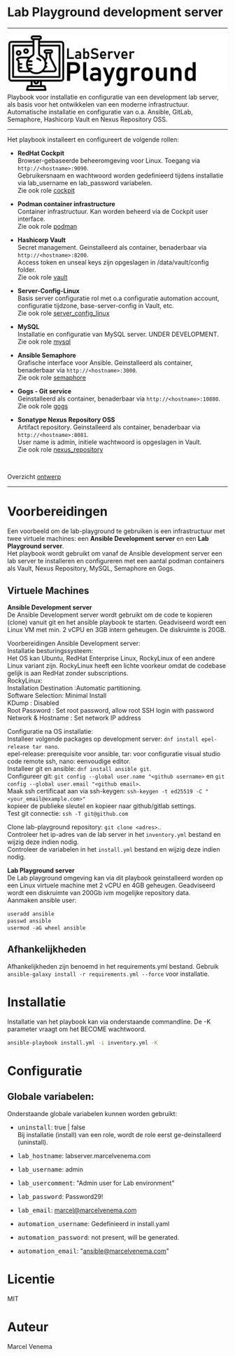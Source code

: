 # Lab Playground development server

***

<img src="media/banner_lab.png" align="left"/>
Playbook voor installatie en configuratie van een development lab server, als basis voor het ontwikkelen van een moderne infrastructuur. Automatische installatie en configuratie van o.a. Ansible, GitLab, Semaphore, Hashicorp Vault en Nexus Repository OSS.

***


Het playbook installeert en configureert de volgende rollen:

- **RedHat Cockpit**<br/>
  Browser-gebaseerde beheeromgeving voor Linux. Toegang via `http://<hostname>:9090`.<br/>
  Gebruikersnaam en wachtwoord worden gedefinieerd tijdens installatie via lab_username en lab_password variabelen.<br/>
  Zie ook role [cockpit](roles/cockpit/README.md)<br/>

- **Podman container infrastructure**<br/>
  Container infrastructuur. Kan worden beheerd via de Cockpit user interface.<br/>
  Zie ook role [podman](roles/podman/README.md)<br/>

- **Hashicorp Vault**<br/>
  Secret management. Geinstalleerd als container, benaderbaar via `http://<hostname>:8200`.<br/>
  Access token en unseal keys zijn opgeslagen in /data/vault/config folder.<br/>
  Zie ook role [vault](roles/vault/README.md)<br/>

- **Server-Config-Linux**<br/>
  Basis server configuratie rol met o.a configuratie automation account, configuratie tijdzone, base-server-config in Vault, etc.<br/>
  Zie ook role [server_config_linux](roles/server_config_linux/README.md)<br/>

- **MySQL**<br/>
  Installatie en configuratie van MySQL server. UNDER DEVELOPMENT.<br/>
  Zie ook role [mysql](roles/mysql/README.md)<br/>

- **Ansible Semaphore**<br/>
  Grafische interface voor Ansible. Geinstalleerd als container, benaderbaar via `http://<hostname>:3000`.<br/>
  Zie ook role [semaphore](roles/semaphore/README.md)<br/>

- **Gogs - Git service**<br/>
  Geinstalleerd als container, benaderbaar via `http://<hostname>:10880`.<br/>
  Zie ook role [gogs](roles/gogs/README.md)<br/>

- **Sonatype Nexus Repository OSS**<br/>
  Artifact repository. Geinstalleerd als container, benaderbaar via `http://<hostname>:8081`.<br/>
  User name is admin, initiele wachtwoord is opgeslagen in Vault.<br/>
  Zie ook role [nexus_repository](roles/nexus_repository/README.md)<br/>
<br/>

Overzicht [ontwerp](docs/DESIGN.md)<br/>

***

# Voorbereidingen
Een voorbeeld om de lab-playground te gebruiken is een infrastructuur met twee virtuele machines: een **Ansible Development server** en een **Lab Playground server**.<br/> 
Het playbook wordt gebruikt om vanaf de Ansible development server een lab server te installeren en configureren met een aantal podman containers als Vault, Nexus Repository, MySQL, Semaphore en Gogs.<br/>

## Virtuele Machines
**Ansible Development server**<br/>
De Ansible Development server wordt gebruikt om de code te kopieren (clone) vanuit git en het ansible playbook te starten. Geadviseerd wordt een Linux VM met min. 2 vCPU en 3GB intern geheugen. De diskruimte is 20GB.<br/>

Voorbereidingen Ansible Development server:<br/>
Installatie besturingssysteem:<br/> Het OS kan Ubuntu, RedHat Enterprise Linux, RockyLinux of een andere Linux variant zijn. RockyLinux heeft een lichte voorkeur omdat de codebase gelijk is aan RedHat zonder subscriptions.<br>
RockyLinux:<br/> 
Installation Destination :Automatic partitioning.<br/>
Software Selection: Minimal Install<br/>
KDump : Disabled<br/>
Root Password : Set root password, allow root SSH login with password<br/>
Network & Hostname : Set network IP address<br/>

Configuratie na OS installatie:<br/>
Installeer volgende packages op development server: `dnf install epel-release tar nano`.<br/>
epel-release: prerequisite voor ansible, tar: voor configuratie visual studio code remote ssh, nano: eenvoudige editor.<br/>
Installeer git en ansible: `dnf install ansible git`.<br/>
Configureer git: `git config --global user.name "<github username>` en `git config --global user.email "<github email>`.<br/>
Maak ssh certificaat aan via ssh-keygen: `ssh-keygen -t ed25519 -C "<your_email@example.com>"`<br/>
kopieer de publieke sleutel en kopieer naar github/gitlab settings.<br/>
Test git connectie: `ssh -T git@github.com`<br/>


Clone lab-playground repository: `git clone <adres>`..<br/>
Controleer het ip-adres van de lab server in het `inventory.yml` bestand en wijzig deze indien nodig.<br/> 
Controleer de variabelen in het `install.yml` bestand en wijzig deze indien nodig.<br/>

**Lab Playground server**<br/>
De Lab playground omgeving kan via dit playbook geinstalleerd worden op een Linux virtuele machine met 2 vCPU en 4GB geheugen. Geadviseerd wordt een diskruimte van 200Gb ivm mogelijke repository data.<br/>
Aanmaken ansible user:<br/>
```
useradd ansible
passwd ansible
usermod -aG wheel ansible

```


## Afhankelijkheden
Afhankelijkheden zijn benoemd in het requirements.yml bestand. Gebruik `ansible-galaxy install -r requirements.yml --force` voor installatie.<br/>



# Installatie
Installatie van het playbook kan via onderstaande commandline. De -K parameter vraagt om het BECOME wachtwoord.<br/>
```bash
ansible-playbook install.yml -i inventory.yml -K
```


# Configuratie


## Globale variabelen:
Onderstaande globale variabelen kunnen worden gebruikt:<br/>

- <kbd>uninstall</kbd>: true | false<br/>
  Bij installatie (install) van een role, wordt de role eerst ge-deinstalleerd (uninstall).<br/>
- <kbd>lab_hostname</kbd>: labserver.marcelvenema.com<br/>
- <kbd>lab_username</kbd>: admin<br/>
- <kbd>lab_usercomment</kbd>: "Admin user for Lab environment"<br/>
- <kbd>lab_password</kbd>: Password29!<br/>
- <kbd>lab_email</kbd>: marcel@marcelvenema.com<br/>

- <kbd>automation_username</kbd>: Gedefinieerd in install.yaml<br/>
- <kbd>automation_password</kbd>: not present, will be generated.<br/>
- <kbd>automation_email</kbd>: "ansible@marcelvenema.com"<br/>


# Licentie
MIT<br/>

# Auteur
Marcel Venema<br/>
